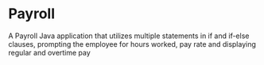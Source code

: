 # Payroll
A Payroll Java application that utilizes multiple statements in if and if-else clauses, prompting the employee for hours worked, pay rate and displaying regular and overtime pay
